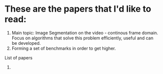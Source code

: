 # These are the papers that I'd like to read:
1. Main topic: Image Segmentation on the video - continous frame domain. Focus on algorithms that solve this problem efficiently, useful and can be developed.
2. Forming a set of benchmarks in order to get higher.

List of papers
1. []()
